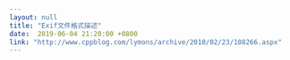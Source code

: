 ```yaml
---
layout: null
title: "Exif文件格式描述"
date:  2019-06-04 21:20:00 +0800
link: "http://www.cppblog.com/lymons/archive/2010/02/23/108266.aspx"
---
```

